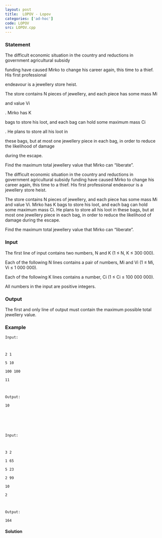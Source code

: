```yaml
---
layout: post
title:  LOPOV - Lopov
categories: ['ad-hoc']
code: LOPOV
src: LOPOV.cpp
---
```


### **Statement**

The difficult economic situation in the country and reductions in government
agricultural subsidy

funding have caused Mirko to change his career again, this time to a thief.
His first professional

endeavour is a jewellery store heist.

The store contains N pieces of jewellery, and each piece has some mass Mi

and value Vi

. Mirko has K

bags to store his loot, and each bag can hold some maximum mass Ci

. He plans to store all his loot in

these bags, but at most one jewellery piece in each bag, in order to reduce
the likelihood of damage

during the escape.

Find the maximum total jewellery value that Mirko can “liberate”.

The difficult economic situation in the country and reductions in government
agricultural subsidy funding have caused Mirko to change his career again,
this time to a thief. His first professional endeavour is a jewellery store
heist.

The store contains N pieces of jewellery, and each piece has some mass Mi and
value Vi. Mirko has K bags to store his loot, and each bag can hold some
maximum mass Ci. He plans to store all his loot in these bags, but at most one
jewellery piece in each bag, in order to reduce the likelihood of damage
during the escape.

Find the maximum total jewellery value that Mirko can “liberate”.

### Input

The first line of input contains two numbers, N and K (1 ≤ N, K ≤ 300 000).

Each of the following N lines contains a pair of numbers, Mi and Vi (1 ≤ Mi,
Vi ≤ 1 000 000).

Each of the following K lines contains a number, Ci (1 ≤ Ci ≤ 100 000 000).

All numbers in the input are positive integers.

### Output

The first and only line of output must contain the maximum possible total
jewellery value.

### Example

    
    
    Input:
     
    2 1 
    5 10 
    100 100 
    11 
    
    Output:
    10
    
    
      
    
    
    
    Input:
     
    3 2 
    1 65 
    5 23 
    2 99 
    10 
    2 
    
    Output:
    164



#### **Solution**



